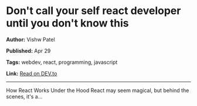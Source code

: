 # Don't call your self react developer until you don't know this

**Author:** Vishw Patel

**Published:** Apr 29

**Tags:** webdev, react, programming, javascript

**Link:** [Read on DEV.to](https://dev.to/vishw-patel/dont-call-your-self-react-developer-until-you-dont-know-this-5gd0)

---

How React Works Under the Hood   React may seem magical, but behind the scenes, it's a...